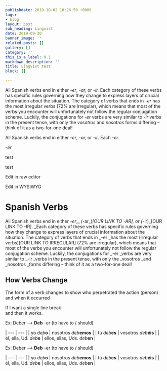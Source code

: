```yaml
---
publishdate: 2019-10-02 10:26:50 +0000
tags:
- blog
layout: post
sub_heading: Lingvist
date: 2019-09-30
banner_image: ''
related_posts: []
gallery: []
category: ''
this_is_a_label: 0.1
markdown_description: ''
title: Lingvist test
block: []

---
```

All Spanish verbs end in either _-er_, _-ar,_ or _-ir._ Each category of these verbs has specific rules governing how they change to express layers of crucial information about the situation. The category of verbs that ends in _-er_ has the most irregular verbs  (72% are irregular), which means that most of the verbs you encounter will unfortunately not follow the regular conjugation scheme. Luckily, the conjugations for _-er_ verbs are very similar to _-ir_ verbs in the present tense, with only the _vosotros_ and _nosotros_ forms differing – think of it as a two-for-one deal!

All Spanish verbs end in either -_er_, _-ar,_ or _-ir_.
Each -_er_.

\-_er_

test

test

Edit in raw editor

Edit in WYSIWYG

# Spanish Verbs

All Spanish verbs end in either _-er_,_ _(_-ar_)_\[OUR LINK TO -AR\], or (_-ir)_\[OUR LINK TO -IR\]. _Each category of these verbs has specific rules governing how they change to express layers of crucial information about the situation. The category of verbs that ends in _-er _has the most (irregular verbs)\[OUR LINK TO IRREGULAR\] (72% are irregular), which means that most of the verbs you encounter will unfortunately not follow the regular conjugation scheme. Luckily, the conjugations for _-er _verbs are very similar to _-ir _verbs in the present tense, with only the _vosotros _and _nosotros _forms differing – think of it as a two-for-one deal!

## How Verbs Change

The form of a verb changes to show who perpetrated the action (person) and when it occurred

If I want a single line break  
and then it works.

Ex: Deber --> **Deb** -er (to have to / should)

| --- | --- |
| yo _deb_**o** | nosotros _deb_**emos** |
| tú _deb_**es** | vosotros _deb_**éis** |
| él, ella, Ud. _deb_**e** | ellos, ellas, Uds. _deb_**en** |

Ex: Deber --> **Deb** -er (to have to / should)

| --- | --- |
| yo _deb_**o** | nosotros _deb_**emos** |
| tú _deb_**es** | vosotros _deb_**éis** |
| él, ella, Ud. _deb_**e** | ellos, ellas, Uds. _deb_**en** |

